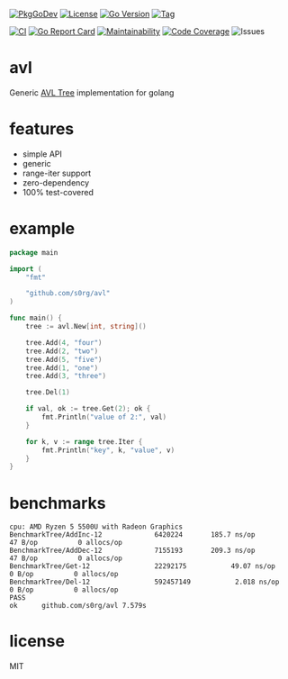 [![PkgGoDev](https://pkg.go.dev/badge/github.com/s0rg/avl)](https://pkg.go.dev/github.com/s0rg/avl)
[![License](https://img.shields.io/github/license/s0rg/avl)](https://github.com/s0rg/avl/blob/master/LICENSE)
[![Go Version](https://img.shields.io/github/go-mod/go-version/s0rg/avl)](go.mod)
[![Tag](https://img.shields.io/github/v/tag/s0rg/avl?sort=semver)](https://github.com/s0rg/avl/tags)

[![CI](https://github.com/s0rg/set/workflows/ci/badge.svg)](https://github.com/s0rg/set/actions?query=workflow%3Aci)
[![Go Report Card](https://goreportcard.com/badge/github.com/s0rg/avl)](https://goreportcard.com/report/github.com/s0rg/avl)
[![Maintainability](https://qlty.sh/badges/717f9cfb-49e0-475d-bcb6-3efafa6823e4/maintainability.svg)](https://qlty.sh/gh/s0rg/projects/avl)
[![Code Coverage](https://qlty.sh/badges/717f9cfb-49e0-475d-bcb6-3efafa6823e4/test_coverage.svg)](https://qlty.sh/gh/s0rg/projects/avl)
![Issues](https://img.shields.io/github/issues/s0rg/avl)

# avl

Generic [AVL Tree](https://en.wikipedia.org/wiki/AVL_tree) implementation for golang

# features

- simple API
- generic
- range-iter support
- zero-dependency
- 100% test-covered

# example

```go
package main

import (
    "fmt"

    "github.com/s0rg/avl"
)

func main() {
    tree := avl.New[int, string]()

    tree.Add(4, "four")
    tree.Add(2, "two")
    tree.Add(5, "five")
    tree.Add(1, "one")
    tree.Add(3, "three")

    tree.Del(1)

    if val, ok := tree.Get(2); ok {
        fmt.Println("value of 2:", val)
    }

    for k, v := range tree.Iter {
        fmt.Println("key", k, "value", v)
    }
}
```


# benchmarks

```
cpu: AMD Ryzen 5 5500U with Radeon Graphics
BenchmarkTree/AddInc-12             6420224       185.7 ns/op        47 B/op          0 allocs/op
BenchmarkTree/AddDec-12             7155193       209.3 ns/op        47 B/op          0 allocs/op
BenchmarkTree/Get-12                22292175           49.07 ns/op        0 B/op          0 allocs/op
BenchmarkTree/Del-12                592457149           2.018 ns/op       0 B/op          0 allocs/op
PASS
ok      github.com/s0rg/avl 7.579s
```


# license

MIT

